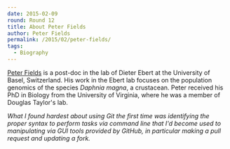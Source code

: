 ```yaml
---
date: 2015-02-09
round: Round 12
title: About Peter Fields
author: Peter Fields
permalink: /2015/02/peter-fields/
tags:
  - Biography
---
```

[Peter Fields](http://www.peterdfields.com/) is a post-doc in the lab of Dieter Ebert at the University of Basel, Switzerland. His work in the Ebert lab focuses on the population genomics of the species *Daphnia magna*, a crustacean. Peter received his PhD in Biology from the University of Virginia, where he was a member of Douglas Taylor's lab.

*What I found hardest about using Git the first time was identifying the proper syntax to perform tasks via command line that I'd become used to manipulating via GUI tools provided by GitHub, in particular making a pull request and updating a fork.*
